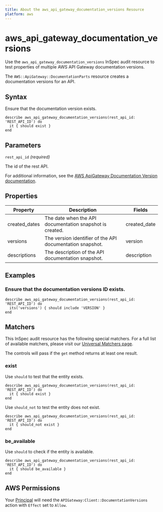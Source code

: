 ```yaml
---
title: About the aws_api_gateway_documentation_versions Resource
platform: aws
---
```


# aws_api_gateway_documentation_versions

Use the `aws_api_gateway_documentation_versions` InSpec audit resource to test properties of multiple AWS API Gateway documentation versions.

The `AWS::ApiGateway::DocumentationParts` resource creates a documentation versions for an API.

## Syntax

Ensure that the documentation version exists.

    describe aws_api_gateway_documentation_versions(rest_api_id: 'REST_API_ID') do
      it { should exist }
    end

## Parameters

`rest_api_id` _(required)_

The id of the rest API.

For additional information, see the [AWS ApiGateway Documentation Version documentation](https://docs.aws.amazon.com/AWSCloudFormation/latest/UserGuide/aws-resource-apigateway-documentationversion.html).

## Properties

| Property      | Description                                                | Fields       |
|-------------- |----------------------------------------------------------- |------------- |
| created_dates | The date when the API documentation snapshot is created.   | created_date |
| versions      | The version identifier of the API documentation snapshot.  | version      |
| descriptions  | The description of the API documentation snapshot.         | description  |

## Examples

### Ensure that the documentation versions ID exists.

    describe aws_api_gateway_documentation_versions(rest_api_id: 'REST_API_ID') do
      its('versions') { should include 'VERSION' }
    end

## Matchers

This InSpec audit resource has the following special matchers. For a full list of available matchers, please visit our [Universal Matchers page](https://www.inspec.io/docs/reference/matchers/).

The controls will pass if the `get` method returns at least one result.

### exist

Use `should` to test that the entity exists.

    describe aws_api_gateway_documentation_versions(rest_api_id: 'REST_API_ID') do
      it { should exist }
    end

Use `should_not` to test the entity does not exist.

    describe aws_api_gateway_documentation_versions(rest_api_id: 'REST_API_ID') do
      it { should_not exist }
    end

### be_available

Use `should` to check if the entity is available.

    describe aws_api_gateway_documentation_versions(rest_api_id: 'REST_API_ID') do
      it { should be_available }
    end

## AWS Permissions

Your [Principal](https://docs.aws.amazon.com/IAM/latest/UserGuide/intro-structure.html#intro-structure-principal) will need the `APIGateway:Client::DocumentationVersions` action with `Effect` set to `Allow`.
